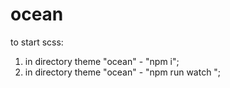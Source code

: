 # ocean
to start scss:

1. in directory theme "ocean" - "npm i";
2. in directory theme "ocean" - "npm run watch
   ";